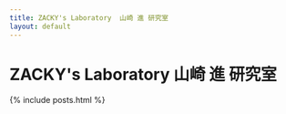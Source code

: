 ```yaml
---
title: ZACKY's Laboratory  山崎 進 研究室
layout: default
---
```

# ZACKY's Laboratory 山崎 進 研究室

{% include posts.html %}
